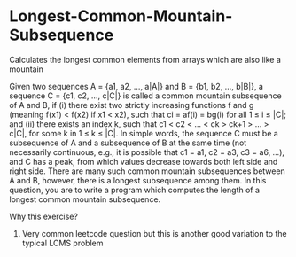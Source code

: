 # Longest-Common-Mountain-Subsequence
Calculates the longest common elements from arrays which are also like a mountain

Given two sequences A = {a1, a2, …, a|A|} and B = {b1, b2, …, b|B|}, a sequence C = {c1, c2, …, c|C|}
is called a common mountain subsequence of A and B, if (i) there exist two strictly increasing
functions f and g (meaning f(x1) < f(x2) if x1 < x2), such that ci = af(i) = bg(i) for all 1 ≤ i ≤ |C|; and
(ii) there exists an index k, such that c1 < c2 < … < ck > ck+1 > … > c|C|, for some k in 1 ≤ k ≤ |C|.
In simple words, the sequence C must be a subsequence of A and a subsequence of B at the same
time (not necessarily continuous, e.g., it is possible that c1 = a1, c2 = a3, c3 = a6, …), and C has a
peak, from which values decrease towards both left side and right side. There are many such
common mountain subsequences between A and B, however, there is a longest subsequence among
them. In this question, you are to write a program which computes the length of a longest common
mountain subsequence.

Why this exercise?
1. Very common leetcode question but this is another good variation to the typical LCMS problem 
